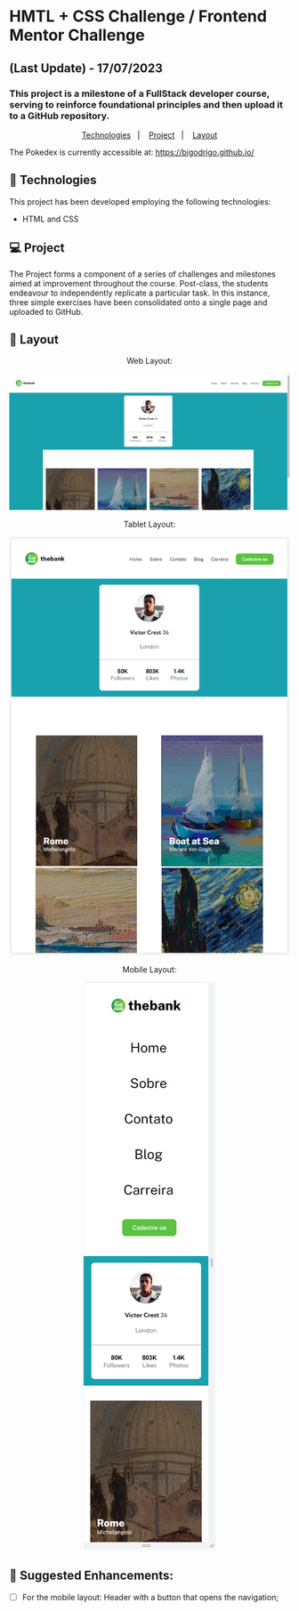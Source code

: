 # HMTL + CSS Challenge / Frontend Mentor Challenge
## (Last Update) - 17/07/2023
### This project is a milestone of a FullStack developer course, serving to reinforce foundational principles and then upload it to a GitHub repository.

<p align="center">
  <a href="#-technologies">Technologies</a>&nbsp;&nbsp;&nbsp;|&nbsp;&nbsp;&nbsp;
  <a href="#-project">Project</a>&nbsp;&nbsp;&nbsp;|&nbsp;&nbsp;&nbsp;
  <a href="#-layout">Layout</a>
</p>

The Pokedex is currently accessible at:
https://bigodrigo.github.io/

## 🚀 Technologies

This project has been developed employing the following technologies:

- HTML and CSS

## 💻 Project

The Project forms a component of a series of challenges and milestones aimed at improvement throughout the course. Post-class, the students endeavour to independently replicate a particular task. In this instance, three simple exercises have been consolidated onto a single page and uploaded to GitHub.

## 🔖 Layout

<div align="center">
    <p>Web Layout:</p>
    <img src="./design/web-layout.png">
</div>

<div align="center">
    <p>Tablet Layout:</p>
    <img src="./design/tablet-layout.png">
</div>

<div align="center">
    <p>Mobile Layout:</p>
    <img src="./design/mobile-layout.png">
</div>

## :muscle: Suggested Enhancements:

- [ ] For the mobile layout: Header with a button that opens the navigation;